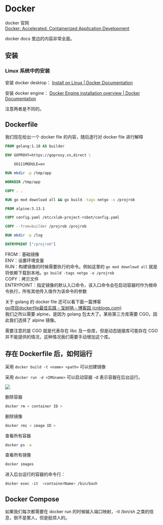 # Docker

docker 官网  
[Docker: Accelerated, Containerized Application Development](https://www.docker.com/)

docker docs 里边的内容非常全面。

## 安装

### Linux 系统中的安装

安装 docker desktop：
[Install on Linux | Docker Documentation](https://docs.docker.com/desktop/install/linux-install/)

安装 docker engine：
[Docker Engine installation overview | Docker Documentation](https://docs.docker.com/engine/install/)

注意两者是不同的。

## Dockerfile

我们现在给出一个 docker file 的内容，随后逐行对 docker file 进行解释

```dockerfile
FROM golang:1.18 AS builder

ENV GOPROXY=https://goproxy.cn,direct \

    GO111MODULE=on

RUN mkdir -p /tmp/app

WORKDIR /tmp/app

COPY . .

RUN go mod download all && go build -tags netgo -o /projrob

FROM alpine:3.13.1

COPY config.yaml /etc/xlab-project-robot/config.yaml

COPY --from=builder /projrob /projrob

RUN mkdir -p /log

ENTRYPOINT ["/projrob"]
```

FROM：基础镜像  
ENV：设置环境变量  
RUN：构建镜像的时候需要执行的命令。例如这里的 `go mod downlowd all` 就是将依赖下载到本地。`go build -tags netgo -o /projrob`  
COPY：拷贝文件  
ENTRYPOINT：指定镜像的默认入口命令，该入口命令会在启动容器时作为根命令执行，所有其他传入值作为该命令的参数

关于 golang 的 docker file 还可以看下面一篇博客  
[go项目dockerfile最佳实践 - 宝树呐 - 博客园 (cnblogs.com)](https://www.cnblogs.com/baoshu/p/13399780.html)  
我们之所以需要 alpine，是因为 golang 包太大了。某些第三方库需要 CGO，因此我们选择了 alpine 镜像。

需要注意的是 CGO 就是代表存在 libc 及一些库，但是动态链接库可能存在 CGO 并不能提供的情况，这种情况我们需要手动增加这个库。

## 存在 Dockerfile 后，如何运行

采用 `docker build -t <name> <path>` 可以创建镜像

采用 `docker run -d <IMGname>` 可以启动容器 -d 表示容器在后台运行。

![](https://lemonapostlepicgo.oss-cn-hangzhou.aliyuncs.com/img/202211131752661.png)

删除容器

```sh
docker rm < container ID >
```

删除镜像

```sh
docker rmi < image ID >
```

查看所有容器

```sh
docker ps -a
```

查看所有镜像

```sh
docker images
```

进入后台运行的容器的命令行：

```sh
docker exec -it  <containerName> /bin/bash
```

## Docker Compose

如果我们每次都需要在 docker run 的时候输入端口映射，-it /bin/sh 之类的信息，倒不是累人，但是挺烦人的。
